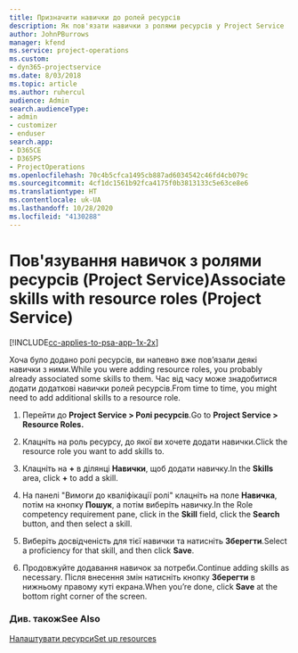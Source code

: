 ```yaml
---
title: Призначити навички до ролей ресурсів
description: Як пов'язати навички з ролями ресурсів у Project Service
author: JohnPBurrows
manager: kfend
ms.service: project-operations
ms.custom:
- dyn365-projectservice
ms.date: 8/03/2018
ms.topic: article
ms.author: ruhercul
audience: Admin
search.audienceType:
- admin
- customizer
- enduser
search.app:
- D365CE
- D365PS
- ProjectOperations
ms.openlocfilehash: 70c4b5cfca1495cb887ad6034542c46fd4cb079c
ms.sourcegitcommit: 4cf1dc1561b92fca4175f0b3813133c5e63ce8e6
ms.translationtype: HT
ms.contentlocale: uk-UA
ms.lasthandoff: 10/28/2020
ms.locfileid: "4130288"
---
```

# <a name="associate-skills-with-resource-roles-project-service"></a><span data-ttu-id="54287-103">Пов'язування навичок з ролями ресурсів (Project Service)</span><span class="sxs-lookup"><span data-stu-id="54287-103">Associate skills with resource roles (Project Service)</span></span>

[!INCLUDE[cc-applies-to-psa-app-1x-2x](../includes/cc-applies-to-psa-app-1x-2x.md)]

<span data-ttu-id="54287-104">Хоча було додано ролі ресурсів, ви напевно вже пов’язали деякі навички з ними.</span><span class="sxs-lookup"><span data-stu-id="54287-104">While you were adding resource roles, you probably already associated some skills to them.</span></span> <span data-ttu-id="54287-105">Час від часу може знадобитися додати додаткові навички ролей ресурсів.</span><span class="sxs-lookup"><span data-stu-id="54287-105">From time to time, you might need to add additional skills to a resource role.</span></span>  
  
1.  <span data-ttu-id="54287-106">Перейти до **Project Service > Ролі ресурсів**.</span><span class="sxs-lookup"><span data-stu-id="54287-106">Go to **Project Service > Resource Roles.**</span></span>  
  
2.  <span data-ttu-id="54287-107">Клацніть на роль ресурсу, до якої ви хочете додати навички.</span><span class="sxs-lookup"><span data-stu-id="54287-107">Click the resource role you want to add skills to.</span></span>  
  
3.  <span data-ttu-id="54287-108">Клацніть на **+** в ділянці **Навички**, щоб додати навичку.</span><span class="sxs-lookup"><span data-stu-id="54287-108">In the **Skills** area, click **+** to add a skill.</span></span>  
  
4.  <span data-ttu-id="54287-109">На панелі "Вимоги до кваліфікації ролі" клацніть на поле **Навичка**, потім на кнопку **Пошук**, а потім виберіть навичку.</span><span class="sxs-lookup"><span data-stu-id="54287-109">In the Role competency requirement pane, click in the **Skill** field, click the **Search** button,  and then select a skill.</span></span>  
  
5.  <span data-ttu-id="54287-110">Виберіть досвідченість для тієї навички та натисніть **Зберегти**.</span><span class="sxs-lookup"><span data-stu-id="54287-110">Select a proficiency for that skill, and then click **Save**.</span></span>  
  
6.  <span data-ttu-id="54287-111">Продовжуйте додавання навичок за потреби.</span><span class="sxs-lookup"><span data-stu-id="54287-111">Continue adding skills as necessary.</span></span> <span data-ttu-id="54287-112">Після внесення змін натисніть кнопку **Зберегти** в нижньому правому куті екрана.</span><span class="sxs-lookup"><span data-stu-id="54287-112">When you’re done, click **Save** at the bottom right corner of the screen.</span></span>  
  
### <a name="see-also"></a><span data-ttu-id="54287-113">Див. також</span><span class="sxs-lookup"><span data-stu-id="54287-113">See Also</span></span>  
 [<span data-ttu-id="54287-114">Налаштувати ресурси</span><span class="sxs-lookup"><span data-stu-id="54287-114">Set up resources</span></span>](../psa/set-up-resources.md)
